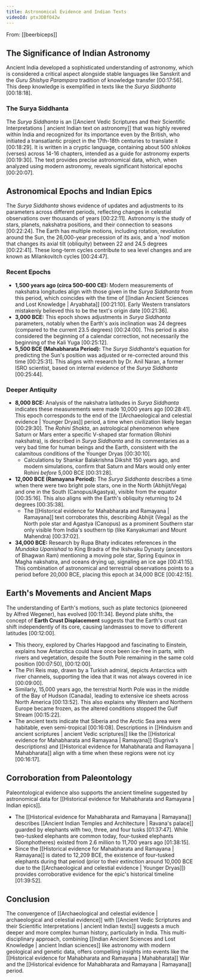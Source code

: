 ```yaml
---
title: Astronomical Evidence and Indian Texts
videoId: ptxJDBfO42w
---
```


From: [[beerbiceps]] <br/> 

## The Significance of Indian Astronomy
Ancient India developed a sophisticated understanding of astronomy, which is considered a critical aspect alongside stable languages like Sanskrit and the *Guru Shishya Parampara* tradition of knowledge transfer <a class="yt-timestamp" data-t="00:17:56">[00:17:56]</a>. This deep knowledge is exemplified in texts like the *Surya Siddhanta* <a class="yt-timestamp" data-t="00:18:18">[00:18:18]</a>.

### The Surya Siddhanta
The *Surya Siddhanta* is an [[Ancient Vedic Scriptures and their Scientific Interpretations | ancient Indian text on astronomy]] that was highly revered within India and recognized for its importance even by the British, who initiated a transatlantic project in the 17th-18th centuries to translate it <a class="yt-timestamp" data-t="00:18:29">[00:18:29]</a>. It is written in a cryptic language, containing about 500 *shlokas* (verses) across 14-16 chapters, intended as a guide for astronomy experts <a class="yt-timestamp" data-t="00:19:30">[00:19:30]</a>. The text provides precise astronomical data, which, when analyzed using modern astronomy, reveals significant historical epochs <a class="yt-timestamp" data-t="00:20:07">[00:20:07]</a>.

## Astronomical Epochs and Indian Epics

The *Surya Siddhanta* shows evidence of updates and adjustments to its parameters across different periods, reflecting changes in celestial observations over thousands of years <a class="yt-timestamp" data-t="00:22:11">[00:22:11]</a>. Astronomy is the study of stars, planets, nakshatra positions, and their connection to seasons <a class="yt-timestamp" data-t="00:22:24">[00:22:24]</a>. The Earth has multiple motions, including rotation, revolution around the Sun, the 26,000-year precession of its axis, and a 'nod' motion that changes its axial tilt (obliquity) between 22 and 24.5 degrees <a class="yt-timestamp" data-t="00:22:41">[00:22:41]</a>. These long-term cycles contribute to sea level changes and are known as Milankovitch cycles <a class="yt-timestamp" data-t="00:24:47">[00:24:47]</a>.

### Recent Epochs

*   **1,500 years ago (circa 500-600 CE):** Modern measurements of nakshatra longitudes align with those given in the *Surya Siddhanta* from this period, which coincides with the time of [[Indian Ancient Sciences and Lost Knowledge | Aryabhata]] <a class="yt-timestamp" data-t="00:21:10">[00:21:10]</a>. Early Western translators mistakenly believed this to be the text's origin date <a class="yt-timestamp" data-t="00:21:36">[00:21:36]</a>.
*   **3,000 BCE:** This epoch shows adjustments in *Surya Siddhanta* parameters, notably when the Earth's axis inclination was 24 degrees (compared to the current 23.5 degrees) <a class="yt-timestamp" data-t="00:24:00">[00:24:00]</a>. This period is also considered the beginning of a calendar correction, not necessarily the beginning of the Kali Yuga <a class="yt-timestamp" data-t="00:25:12">[00:25:12]</a>.
*   **5,500 BCE (Mahabharata Period):** The *Surya Siddhanta*'s equation for predicting the Sun's position was adjusted or re-corrected around this time <a class="yt-timestamp" data-t="00:25:31">[00:25:31]</a>. This aligns with research by Dr. Anil Naran, a former ISRO scientist, based on internal evidence of the *Surya Siddhanta* <a class="yt-timestamp" data-t="00:25:44">[00:25:44]</a>.

### Deeper Antiquity

*   **8,000 BCE:** Analysis of the nakshatra latitudes in *Surya Siddhanta* indicates these measurements were made 10,000 years ago <a class="yt-timestamp" data-t="00:28:41">[00:28:41]</a>. This epoch corresponds to the end of the [[Archaeological and celestial evidence | Younger Dryas]] period, a time when civilization likely began <a class="yt-timestamp" data-t="00:29:30">[00:29:30]</a>. The *Rohini Shakta*, an astrological phenomenon where Saturn or Mars enter a specific V-shaped star formation (Rohini nakshatra), is described in *Surya Siddhanta* and its commentaries as a very bad time for human beings and the Earth, consistent with the calamitous conditions of the Younger Dryas <a class="yt-timestamp" data-t="00:30:10">[00:30:10]</a>.
    *   Calculations by Shankar Balakrishna Dikshit 150 years ago, and modern simulations, confirm that Saturn and Mars would only enter Rohini *before* 5,000 BCE <a class="yt-timestamp" data-t="00:31:28">[00:31:28]</a>.
*   **12,000 BCE (Ramayana Period):** The *Surya Siddhanta* describes a time when there were two bright pole stars, one in the North (Abhijit/Vega) and one in the South (Canopus/Agastya), visible from the equator <a class="yt-timestamp" data-t="00:35:16">[00:35:16]</a>. This also aligns with the Earth's obliquity returning to 24 degrees <a class="yt-timestamp" data-t="00:35:38">[00:35:38]</a>.
    *   The [[Historical evidence for Mahabharata and Ramayana | Ramayana]] text corroborates this, describing Abhijit (Vega) as the North pole star and Agastya (Canopus) as a prominent Southern star only visible from India's southern tip (like Kanyakumari and Mount Mahendra) <a class="yt-timestamp" data-t="00:37:02">[00:37:02]</a>.
*   **34,000 BCE:** Research by Rupa Bhaty indicates references in the *Mundaka Upanishad* to King Bradra of the Ikshvaku Dynasty (ancestors of Bhagwan Ram) mentioning a moving pole star, Spring Equinox in Magha nakshatra, and oceans drying up, signaling an ice age <a class="yt-timestamp" data-t="00:41:15">[00:41:15]</a>. This combination of astronomical and terrestrial observations points to a period before 20,000 BCE, placing this epoch at 34,000 BCE <a class="yt-timestamp" data-t="00:42:15">[00:42:15]</a>.

## Earth's Movements and Ancient Maps

The understanding of Earth's motions, such as plate tectonics (pioneered by Alfred Wegener), has evolved <a class="yt-timestamp" data-t="00:11:34">[00:11:34]</a>. Beyond plate shifts, the concept of **Earth Crust Displacement** suggests that the Earth's crust can shift independently of its core, causing landmasses to move to different latitudes <a class="yt-timestamp" data-t="00:12:00">[00:12:00]</a>.

*   This theory, explored by Charles Hapgood and fascinating to Einstein, explains how Antarctica could have once been ice-free in parts, with rivers and vegetation, despite the South Pole remaining in the same cold position <a class="yt-timestamp" data-t="00:07:50">[00:07:50]</a>, <a class="yt-timestamp" data-t="00:12:00">[00:12:00]</a>.
*   The Piri Reis map, drawn by a Turkish admiral, depicts Antarctica with river channels, supporting the idea that it was not always covered in ice <a class="yt-timestamp" data-t="00:09:00">[00:09:00]</a>.
*   Similarly, 15,000 years ago, the terrestrial North Pole was in the middle of the Bay of Hudson (Canada), leading to extensive ice sheets across North America <a class="yt-timestamp" data-t="00:13:52">[00:13:52]</a>. This also explains why Western and Northern Europe became frozen, as the altered conditions stopped the Gulf Stream <a class="yt-timestamp" data-t="00:15:22">[00:15:22]</a>.
*   The ancient texts indicate that Siberia and the Arctic Sea area were habitable, even semi-tropical <a class="yt-timestamp" data-t="00:16:08">[00:16:08]</a>. Descriptions in [[Hinduism and ancient scriptures | ancient Vedic scriptures]] like the [[Historical evidence for Mahabharata and Ramayana | Ramayana]] (Sugriva's descriptions) and [[Historical evidence for Mahabharata and Ramayana | Mahabharata]] align with a time when these regions were not icy <a class="yt-timestamp" data-t="00:16:17">[00:16:17]</a>.

## Corroboration from Paleontology

Paleontological evidence also supports the ancient timeline suggested by astronomical data for [[Historical evidence for Mahabharata and Ramayana | Indian epics]].

*   The [[Historical evidence for Mahabharata and Ramayana | Ramayana]] describes [[Ancient Indian Temples and Architecture | Ravana's palace]] guarded by elephants with two, three, and four tusks <a class="yt-timestamp" data-t="01:37:47">[01:37:47]</a>. While two-tusked elephants are common today, four-tusked elephants (Gomphotheres) existed from 2.6 million to 11,700 years ago <a class="yt-timestamp" data-t="01:38:15">[01:38:15]</a>.
*   Since the [[Historical evidence for Mahabharata and Ramayana | Ramayana]] is dated to 12,209 BCE, the existence of four-tusked elephants during that period (prior to their extinction around 10,000 BCE due to the [[Archaeological and celestial evidence | Younger Dryas]]) provides corroborative evidence for the epic's historical timeline <a class="yt-timestamp" data-t="01:39:52">[01:39:52]</a>.

## Conclusion

The convergence of [[Archaeological and celestial evidence | archaeological and celestial evidence]] with [[Ancient Vedic Scriptures and their Scientific Interpretations | ancient Indian texts]] suggests a much deeper and more complex human history, particularly in India. This multi-disciplinary approach, combining [[Indian Ancient Sciences and Lost Knowledge | ancient Indian sciences]] like astronomy with modern geological and genetic data, offers compelling insights into events like the [[Historical evidence for Mahabharata and Ramayana | Mahabharata]] War and the [[Historical evidence for Mahabharata and Ramayana | Ramayana]] period.